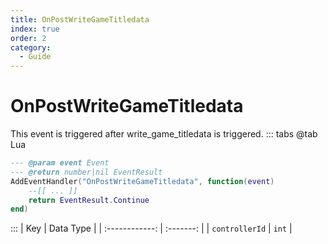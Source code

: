 ```yaml
---
title: OnPostWriteGameTitledata
index: true
order: 2
category:
  - Guide
---
```


# OnPostWriteGameTitledata
This event is triggered after write_game_titledata is triggered.
::: tabs
@tab Lua
```lua
--- @param event Event
--- @return number|nil EventResult
AddEventHandler("OnPostWriteGameTitledata", function(event)
    --[[ ... ]]
    return EventResult.Continue
end)
```

:::
|       Key      | Data Type |
| :------------: | :-------: |
| `controllerId` |   `int`   |